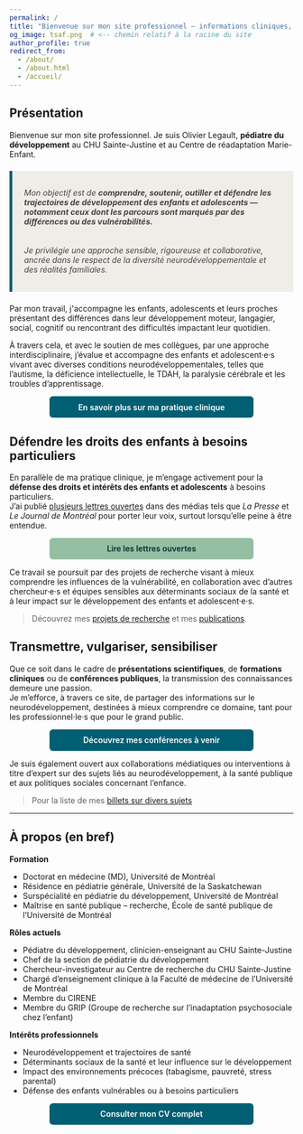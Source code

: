 ```yaml
---
permalink: /
title: "Bienvenue sur mon site professionnel — informations cliniques, profils et ressources"
og_image: tsaf.png  # <-- chemin relatif à la racine du site
author_profile: true
redirect_from: 
  - /about/
  - /about.html
  - /accueil/
---
```


<style>
  .btn {
    display: inline-block;
    padding: 0.75em 1.5em;
    border-radius: 6px;
    font-weight: 600;
    text-decoration: none;
    transition: background-color 0.3s, color 0.3s;
    font-family: inherit;
  }
  .btn-primary {
    background-color: #005f73;
    color: #fff;
  }
  .btn-primary:hover {
    background-color: #003d4a;
    color: #fff;
  }
  .btn-secondary {
    background-color: #94bfa3;
    color: #00332b;
  }
  .btn-secondary:hover {
    background-color: #78967d;
    color: #fff;
  }

  .btn-full {
  display: block;
  width: 100%;
  max-width: 320px;
  margin: 1em auto;
  text-align: center;
  }

  @media (max-width: 500px) {
  .btn-full {
    max-width: 90%;
  }
}
</style>

## Présentation

Bienvenue sur mon site professionnel. Je suis Olivier Legault, **pédiatre du développement** au CHU Sainte-Justine et au Centre de réadaptation Marie-Enfant.

<div style="background-color: #f0ede9; padding: 1.2em 1.5em; margin: 1.5em 0; border-left: 5px solid #005f73; font-style: italic; color: #444444; max-width: 720px;">
  
Mon objectif est de <strong>comprendre, soutenir, outiller et défendre les trajectoires de développement des enfants et adolescents — notamment ceux dont les parcours sont marqués par des différences ou des vulnérabilités.</strong>  
<br>  
Je privilégie une approche sensible, rigoureuse et collaborative, ancrée dans le respect de la diversité neurodéveloppementale et des réalités familiales.
  
</div>

Par mon travail, j'accompagne les enfants, adolescents et leurs proches présentant des différences dans leur développement moteur, langagier, social, cognitif ou rencontrant des difficultés impactant leur quotidien.

À travers cela, et avec le soutien de mes collègues, par une approche interdisciplinaire, j’évalue et accompagne des enfants et adolescent·e·s vivant avec diverses conditions neurodéveloppementales, telles que l’autisme, la déficience intellectuelle, le TDAH, la paralysie cérébrale et les troubles d’apprentissage.

<a href="pratique-clinique" class="btn btn-primary btn-full">
  En savoir plus sur ma pratique clinique
</a>



## Défendre les droits des enfants à besoins particuliers

En parallèle de ma pratique clinique, je m’engage activement pour la **défense des droits et intérêts des enfants et adolescents** à besoins particuliers.  
J’ai publié [plusieurs lettres ouvertes](./lettres_ouvertes/) dans des médias tels que *La Presse* et *Le Journal de Montréal* pour porter leur voix, surtout lorsqu’elle peine à être entendue.

<a href="engagement-public" class="btn btn-secondary btn-full">
  Lire les lettres ouvertes
</a>

Ce travail se poursuit par des projets de recherche visant à mieux comprendre les influences de la vulnérabilité, en collaboration avec d’autres chercheur·e·s et équipes sensibles aux déterminants sociaux de la santé et à leur impact sur le développement des enfants et adolescent·e·s.

> Découvrez mes [projets de recherche](./recherche/) et mes [publications](./publications/).

## Transmettre, vulgariser, sensibiliser

Que ce soit dans le cadre de **présentations scientifiques**, de **formations cliniques** ou de **conférences publiques**, la transmission des connaissances demeure une passion.  
Je m’efforce, à travers ce site, de partager des informations sur le neurodéveloppement, destinées à mieux comprendre ce domaine, tant pour les professionnel·le·s que pour le grand public.

<a href="teaching" class="btn btn-primary btn-full">
  Découvrez mes conférences à venir
</a>

Je suis également ouvert aux collaborations médiatiques ou interventions à titre d’expert sur des sujets liés au neurodéveloppement, à la santé publique et aux politiques sociales concernant l’enfance.

> Pour la liste de mes [billets sur divers sujets](./year-archive/)

---

## À propos (en bref)

**Formation**  
- Doctorat en médecine (MD), Université de Montréal  
- Résidence en pédiatrie générale, Université de la Saskatchewan  
- Surspécialité en pédiatrie du développement, Université de Montréal  
- Maîtrise en santé publique – recherche, École de santé publique de l’Université de Montréal

**Rôles actuels**  
- Pédiatre du développement, clinicien-enseignant au CHU Sainte-Justine  
- Chef de la section de pédiatrie du développement  
- Chercheur-investigateur au Centre de recherche du CHU Sainte-Justine  
- Chargé d’enseignement clinique à la Faculté de médecine de l’Université de Montréal  
- Membre du CIRENE  
- Membre du GRIP (Groupe de recherche sur l’inadaptation psychosociale chez l’enfant)

**Intérêts professionnels**  
- Neurodéveloppement et trajectoires de santé  
- Déterminants sociaux de la santé et leur influence sur le développement  
- Impact des environnements précoces (tabagisme, pauvreté, stress parental)  
- Défense des enfants vulnérables ou à besoins particuliers

<a href="cv" class="btn btn-primary btn-full">
  Consulter mon CV complet
</a>